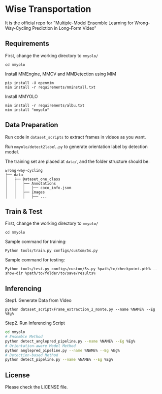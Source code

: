 # Wise Transportation

It is the official repo for "Multiple-Model Ensemble Learning for Wrong-Way-Cycling Prediction
in Long-Form Video"

## Requirements
First, change the working directory to ``mmyolo/``
```
cd mmyolo
```
Install MMEngine, MMCV and MMDetection using MIM
```shell
pip install -U openmim
mim install -r requirements/mminstall.txt
```
Install MMYOLO
```shell 
mim install -r requirements/albu.txt
mim install "mmyolo"
```

## Data Preparation

Run code in ``dataset_scripts`` to extract frames in videos as you want.  

Run ``mmyolo/detect2label.py`` to generate orientation label by detection model.

The training set are placed at ``data/``, and the folder structure should be:
```
wrong-way-cycling
├── data
│   ├── Dataset_one_class
│   │   ├── Annotations
│   │   │   ├── coco_info.json
│   │   ├── Images
│   │   │   ├── ...
```

## Train & Test
First, change the working directory to ``mmyolo/``
```
cd mmyolo
```
Sample command for training:
```shell
Python tools/train.py configs/custom/5s.py
```

Sample command for testing:
```shell
Python tools/test.py configs/custom/5s.py %path/to/checkpoint.pth% --show-dir %path/to/folder/to/save/results%
```

## Inferencing
Step1. Generate Data from Video
```
python dataset_script\Frame_extraction_2_monte.py --name %NAME% --Eg %Eg%
```

Step2. Run Inferencing Script
```bash
cd mmyolo
# Ensemble Method
python detect_anglepred_pipeline.py --name %NAME% --Eg %Eg%
# Orientation-aware Model Method
python anglepred_pipeline.py --name %NAME% --Eg %Eg%
# Detection-based Method 
python detect_pipeline.py --name %NAME% --Eg %Eg%
```

## License

Please check the LICENSE file.